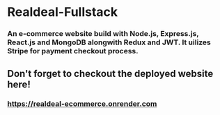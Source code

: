 # Realdeal-Fullstack
### An e-commerce website build with Node.js, Express.js, React.js and MongoDB alongwith Redux and JWT. It uilizes Stripe for payment checkout process.
## Don't forget to checkout the deployed website here!
### https://realdeal-ecommerce.onrender.com
